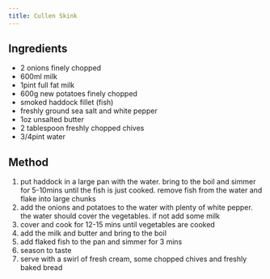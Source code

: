 ```yaml
---
title: Cullen Skink
---
```


## Ingredients

-   2 onions finely chopped
-   600ml milk
-   1pint full fat milk
-   600g new potatoes finely chopped
-   smoked haddock fillet (fish)
-   freshly ground sea salt and white pepper
-   1oz unsalted butter
-   2 tablespoon freshly chopped chives
-   3/4pint water

## Method

1.  put haddock in a large pan with the water. bring to the boil and simmer for 5-10mins until the fish is just cooked. remove fish from the water and flake into large chunks
2.  add the onions and potatoes to the water with plenty of white pepper. the water should cover the vegetables. if not add some milk
3.  cover and cook for 12-15 mins until vegetables are cooked
4.  add the milk and butter and bring to the boil
5.  add flaked fish to the pan and simmer for 3 mins
6.  season to taste
7.  serve with a swirl of fresh cream, some chopped chives and freshly baked bread
